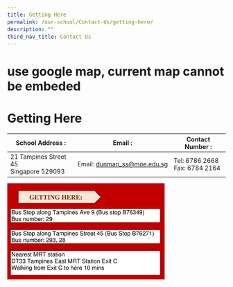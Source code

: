 ```yaml
---
title: Getting Here
permalink: /our-school/Contact-Us/getting-here/
description: ""
third_nav_title: Contact Us
---
```

# use google map, current map cannot be embeded

# Getting Here

|  **School Address :** | **Email :**  |  **Contact Number :** |
|----|----|--------|
| 21 Tampines Street 45 <br> Singapore 529093  | Email: [dunman\_ss@moe.edu.sg](mailto:dunman_ss@moe.edu.sg)  | Tel: 6786 2668<br>Fax: 6784 2164  |

![](/images/Our%20School/Get%20here%20jpeg.jpg)